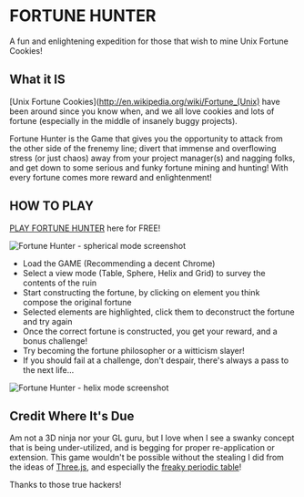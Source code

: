 FORTUNE HUNTER
==============

A fun and enlightening expedition for those that wish to mine Unix Fortune Cookies!


What it IS
-----------

[Unix Fortune Cookies](http://en.wikipedia.org/wiki/Fortune_(Unix) have been around since you know when, and we all love cookies and lots of fortune (especially in the middle of insanely buggy projects). 

Fortune Hunter is the Game that gives you the opportunity to attack from the other side of the frenemy line; divert that immense and overflowing stress (or just chaos) away from your project manager(s) and nagging folks, and get down to some serious and funky fortune mining and hunting! With every fortune comes more reward and enlightenment!

HOW TO PLAY
-------------

[PLAY FORTUNE HUNTER](http://fhunter.nuchwezi.com/) here for FREE!

![Fortune Hunter - spherical mode screenshot](https://github.com/mcnemesis/fhunter/raw/master/screenshots/FortuneHunter2.png "Fortune Hunter - spherical mode")




* Load the GAME (Recommending a decent Chrome)
* Select a view mode (Table, Sphere, Helix and Grid) to survey the contents of the ruin
* Start constructing the fortune, by clicking on element you think compose the original fortune
* Selected elements are highlighted, click them to deconstruct the fortune and try again
* Once the correct fortune is constructed, you get your reward, and a bonus challenge!
* Try becoming the fortune philosopher or a witticism slayer!
* If you should fail at a challenge, don't despair, there's always a pass to the next life...

![Fortune Hunter - helix mode screenshot](https://github.com/mcnemesis/fhunter/raw/master/screenshots/FortuneHunter.png "Fortune Hunter - helix mode")


Credit Where It's Due
---------------------

Am not a 3D ninja nor your GL guru, but I love when I see a swanky concept that is being under-utilized, and is begging for proper re-application or extension. This game wouldn't be possible without the stealing I did from the ideas of [Three.js](https://github.com/mrdoob/three.js), and especially the [freaky periodic table](https://github.com/mrdoob/three.js/blob/master/examples/css3d_periodictable.html)!

Thanks to those true hackers!

